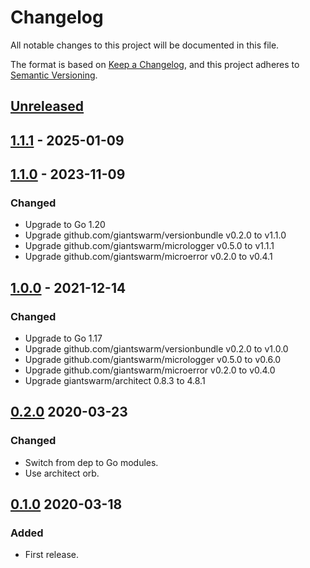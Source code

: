 # Changelog

All notable changes to this project will be documented in this file.

The format is based on [Keep a Changelog](https://keepachangelog.com/en/1.0.0/),
and this project adheres to [Semantic Versioning](https://semver.org/spec/v2.0.0.html).

## [Unreleased]

## [1.1.1] - 2025-01-09

## [1.1.0] - 2023-11-09

### Changed

- Upgrade to Go 1.20
- Upgrade github.com/giantswarm/versionbundle v0.2.0 to v1.1.0
- Upgrade github.com/giantswarm/micrologger v0.5.0 to v1.1.1
- Upgrade github.com/giantswarm/microerror v0.2.0 to v0.4.1

## [1.0.0] - 2021-12-14

### Changed

- Upgrade to Go 1.17
- Upgrade github.com/giantswarm/versionbundle v0.2.0 to v1.0.0
- Upgrade github.com/giantswarm/micrologger v0.5.0 to v0.6.0
- Upgrade github.com/giantswarm/microerror v0.2.0 to v0.4.0
- Upgrade giantswarm/architect 0.8.3 to 4.8.1

## [0.2.0] 2020-03-23

### Changed

- Switch from dep to Go modules.
- Use architect orb.



## [0.1.0] 2020-03-18

### Added

- First release.



[Unreleased]: https://github.com/giantswarm/microendpoint/compare/v1.1.1...HEAD
[1.1.1]: https://github.com/giantswarm/microendpoint/compare/v1.1.0...v1.1.1
[1.1.0]: https://github.com/giantswarm/microendpoint/compare/v1.0.0...v1.1.0
[1.0.0]: https://github.com/giantswarm/microendpoint/compare/v0.2.0...v1.0.0
[0.2.0]: https://github.com/giantswarm/microendpoint/compare/v0.1.0...v0.2.0
[0.1.0]: https://github.com/giantswarm/microendpoint/releases/tag/v0.1.0
